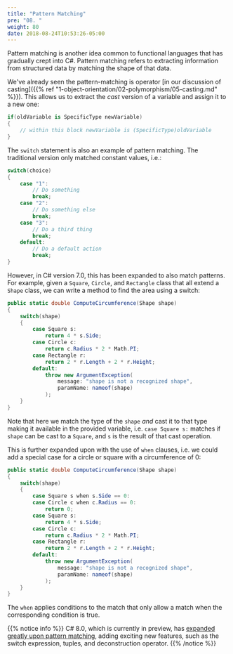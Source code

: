 ```yaml
---
title: "Pattern Matching"
pre: "08. "
weight: 80
date: 2018-08-24T10:53:26-05:00
---
```


Pattern matching is another idea common to functional languages that has gradually crept into C#.  Pattern matching refers to extracting information from structured data by matching the shape of that data.

We've already seen the pattern-matching is operator [in our discussion of casting]({{% ref "1-object-orientation/02-polymorphism/05-casting.md" %}}).  This allows us to extract the _cast_ version of a variable and assign it to a new one:

```csharp
if(oldVariable is SpecificType newVariable)
{
    // within this block newVariable is (SpecificType)oldVariable
}
```

The `switch` statement is also an example of pattern matching.  The traditional version only matched constant values, i.e.:

```csharp
switch(choice)
{
    case "1":
        // Do something
        break;
    case "2":
        // Do something else
        break;
    case "3":
        // Do a third thing
        break;
    default:
        // Do a default action
        break;
}
```

However, in C# version 7.0, this has been expanded to also match patterns.  For example, given a `Square`, `Circle`, and `Rectangle`  class that all extend a `Shape` class, we can write a method to find the area using a switch:

```csharp
public static double ComputeCircumference(Shape shape)
{
    switch(shape)
    {
        case Square s:
            return 4 * s.Side;
        case Circle c:
            return c.Radius * 2 * Math.PI;
        case Rectangle r:
            return 2 * r.Length + 2 * r.Height;
        default:
            throw new ArgumentException(
                message: "shape is not a recognized shape",
                paramName: nameof(shape)
            );
    }
}
```

Note that here we match the type of the `shape` _and_ cast it to that type making it available in the provided variable, i.e. `case Square s:` matches if `shape` can be cast to a `Square`, and `s` is the result of that cast operation.

This is further expanded upon with the use of `when` clauses, i.e. we could add a special case for a circle or square with a circumference of 0:

```csharp
public static double ComputeCircumference(Shape shape)
{
    switch(shape)
    {
        case Square s when s.Side == 0:
        case Circle c when c.Radius == 0:
            return 0;
        case Square s:
            return 4 * s.Side;
        case Circle c:
            return c.Radius * 2 * Math.PI;
        case Rectangle r:
            return 2 * r.Length + 2 * r.Height;
        default:
            throw new ArgumentException(
                message: "shape is not a recognized shape",
                paramName: nameof(shape)
            );
    }
}
```

The `when` applies conditions to the match that only allow a match when the corresponding condition is true.

{{% notice info %}}
C# 8.0, which is currently in preview, has [expanded greatly upon pattern matching](https://docs.microsoft.com/en-us/archive/msdn-magazine/2019/may/csharp-8-0-pattern-matching-in-csharp-8-0), adding exciting new features, such as the switch expression, tuples, and deconstruction operator.
{{% /notice %}}
